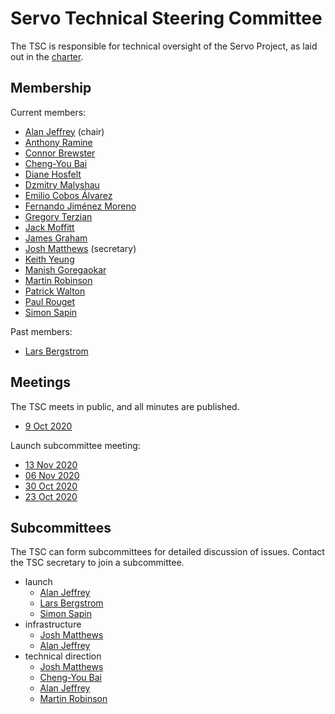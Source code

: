# Servo Technical Steering Committee

The TSC is responsible for technical oversight of the Servo Project, as laid out in the [charter](../CHARTER.md).

## Membership

Current members:

- [Alan Jeffrey](https://github.com/asajeffrey) (chair)
- [Anthony Ramine](https://github.com/nox)
- [Connor Brewster](https://github.com/cbrewster)
- [Cheng-You Bai](https://github.com/cybai)
- [Diane Hosfelt](https://github.com/avadacatavra)
- [Dzmitry Malyshau](https://github.com/kvark)
- [Emilio Cobos Álvarez](https://github.com/emilio)
- [Fernando Jiménez Moreno](https://github.com/ferjm)
- [Gregory Terzian](https://github.com/gterzian)
- [Jack Moffitt](https://github.com/metajack)
- [James Graham](https://github.com/jgraham)
- [Josh Matthews](https://github.com/jdm) (secretary)
- [Keith Yeung](https://github.com/KiChjang)
- [Manish Goregaokar](https://github.com/Manishearth)
- [Martin Robinson](https://github.com/mrobinson)
- [Patrick Walton](https://github.com/pcwalton)
- [Paul Rouget](https://github.com/paulrouget)
- [Simon Sapin](https://github.com/SimonSapin)

Past members:

- [Lars Bergstrom](https://github.com/larsbergstrom)

## Meetings

The TSC meets in public, and all minutes are published.

* [9 Oct 2020](tsc-2020-10-09.md)

Launch subcommittee meeting:
* [13 Nov 2020](launch-2020-11-13.md)
* [06 Nov 2020](launch-2020-11-06.md)
* [30 Oct 2020](launch-2020-10-30.md)
* [23 Oct 2020](launch-2020-10-23.md)

## Subcommittees

The TSC can form subcommittees for detailed discussion of issues.
Contact the TSC secretary to join a subcommittee.

- launch
  - [Alan Jeffrey](https://github.com/asajeffrey)
  - [Lars Bergstrom](https://github.com/larsbergstrom)
  - [Simon Sapin](https://github.com/SimonSapin)
- infrastructure
  - [Josh Matthews](https://github.com/jdm)
  - [Alan Jeffrey](https://github.com/asajeffrey)
- technical direction
  - [Josh Matthews](https://github.com/jdm)
  - [Cheng-You Bai](https://github.com/cybai)
  - [Alan Jeffrey](https://github.com/asajeffrey)
  - [Martin Robinson](https://github.com/mrobinson)
